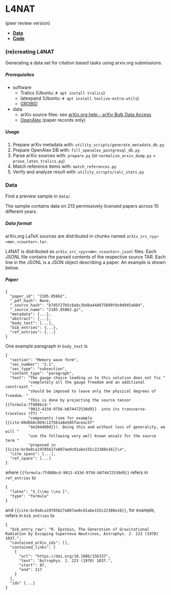 # L4NAT

(peer review version)

* **[Data](#data)**
* **[Code](#recreating-l4nat)**

### (re)creating L4NAT
Generating a data set for citation based tasks using arxiv.org submissions.

##### Prerequisites

* software
    * Tralics (Ubuntu: `# apt install tralics`)
    * latexpand (Ubuntu: `# apt install texlive-extra-utils`)
    * [GROBID](https://github.com/kermitt2/grobid)
* data
    * arXiv source files: see [arXiv.org help - arXiv Bulk Data Access](https://arxiv.org/help/bulk_data)
    * [OpenAlex](https://openalex.org/) (paper records only)

##### Usage

1. Prepare arXiv metadata with: `utility_scripts/generate_metadata_db.py`
2. Prepare OpenAlex DB with: `fill_openalex_postgresql_db.py`
3. Parse arXiv sources with: `prepare.py` (or `normalize_arxiv_dump.py` + `prase_latex_tralics.py`)
4. Match reference items with: `match_references.py`
5. Verify and analyze result with: `utility_scripts/calc_stats.py`


### Data

Find a preview sample in `data/`.

The sample contains data on 213 permissively licensed papers across 10 different years.

##### Data format

arXiv.org LaTeX sources are distributed in chunks named `arXiv_src_<yy><mm>_<counter>.tar`.

L4NAT is distributed as `arXiv_src_<yy><mm>_<counter>.jsonl` files. Each JSONL file contains the parsed contents of the respective source TAR. Each line in the JSONL is a JSON object describing a paper. An example is shown below.

##### Paper

```
{
  "paper_id": "2105.05862",
  "_pdf_hash": None,
  "_source_hash": "b7d5f27b5c8abc3bd8a44d875899fdc0d945a604",
  "_source_name": "2105.05862.gz",
  "metadata": {...},
  "abstract": {...},
  "body_text": [...],
  "bib_entries": {...},
  "ref_entries": {...}
}
```

One example paragraph in `body_text` is

```
{
  "section": "Memory wave form",
  "sec_number": "2.1",
  "sec_type": "subsection",
  "content_type": "paragraph",
  "text": "The gauge choice leading us to this solution does not fix "
          "completely all the gauge freedom and an additional constraint "
          "should be imposed to leave only the physical degrees of freedom. "
          "This is done by projecting the source tensor {{formula:7fd88bcd-"
          "9013-433d-9756-b874472530d9}}  into its transverse-traceless (TT) "
          "components (see for example {{cite:80dbb6c8b9c12f561a8e585faceac5f"
          "4e104d60d}}). Doing this and without loss of generality, we will "
          "use the following very well known ansatz for the source term "
          "proposed in {{cite:bc9a8ca19785627a087ae0c01abe155c22388e16}}\n",
  "cite_spans": [...],
  "ref_spans": [...]
}
```

where `{{formula:7fd88bcd-9013-433d-9756-b874472530d9}}` refers in `ref_entries` to

```
{
  "latex": "S_{\\mu \\nu }",
  "type": "formula"
}
```

and `{{cite:bc9a8ca19785627a087ae0c01abe155c22388e16}}`, for example, refers in `bib_entries` to

```
{
  "bib_entry_raw": "R. Epstein, The Generation of Gravitational Radiation by Escaping Supernova Neutrinos, Astrophys. J. 223 (1978) 1037.",
  "contained_arXiv_ids": [],
  "contained_links": [
    {
      "url": "https://doi.org/10.1086/156337",
      "text": "Astrophys. J. 223 (1978) 1037.",
      "start": 87,
      "end": 117
    }
  ],
  "ids" {...}
}
```
